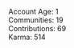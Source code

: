 Account Age: 1                                                        
Communities: 19                                                    
Contributions: 69                                                    
Karma: 514                                                              